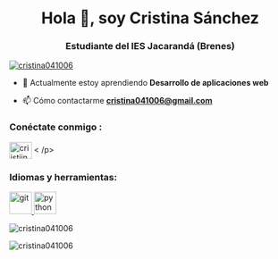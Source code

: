 <h1 align="center">Hola 👋, soy Cristina Sánchez</h1>
<h3 align="center">Estudiante del IES Jacarandá (Brenes)</h3>

<p align="left"> <a href ="https://github.com/ryo-ma/github-profile-trofeo"><img src="https://github-perfil-trofeo.vercel.app/?username=cristina041006" alt="cristina041006" /></a> </p>

- 🌱 Actualmente estoy aprendiendo **Desarrollo de aplicaciones web**

- 📫 Cómo contactarme **cristina041006@gmail.com**

<h3 align="left">Conéctate conmigo :</h3>
<p align="left">
<a href="https://instagram.com/criistiinasanchezz_" target="blank"><img align="center" src="https://raw.githubusercontent.com/rahuldkjain/github-profile-readme-generator/master/src/images/icons/Social/instagram.svg" alt="criistiinasanchezz_" height="30" width="40" /></a>
< /p>

<h3 align="left">Idiomas y herramientas:</h3>
<p align="left"> <a href="https://git-scm.com/" target="_blank" rel="noreferrer" > <img src="https://www.vectorlogo.zone/logos/git-scm/git-scm-icon.svg" alt="git" width="40" height="40"/> </a > <a href="https://www.python.org" target="_blank" rel="noreferrer"> <img src="https://raw.githubusercontent.com/devicons/devicon/master/icons/ python/python-original.svg" alt="python" width="40" height="40"/> </a> </p>

<p> <img align="center" src="https: //github-readme-stats.vercel.app/api?username=cristina041006&show_icons=true&locale=en" alt="cristina041006" /></p>

<p><img align="center" src="https://github-readme-streak-stats. herokuapp.com/?user=cristina041006&" alt="cristina041006" /></p>
